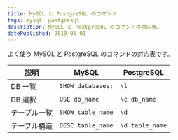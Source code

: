 ```yaml
---
title: MySQL と PostgreSQL のコマンド
tags: mysql, postgresql
description: MySQL と PostgreSQL のコマンドの対応表。
datePublished: 2019-06-01
---
```


よく使う MySQL と PostgreSQL のコマンドの対応表です。

| 説明         | MySQL             | PostgreSQL      |
| ------------ | ----------------- | --------------- |
| DB 一覧      | `SHOW databases;` | `\l`            |
| DB 選択      | `USE db_name`     | `\c db_name`    |
| テーブル一覧 | `SHOW table_name` | `\d`            |
| テーブル構造 | `DESC table_name` | `\d table_name` |
